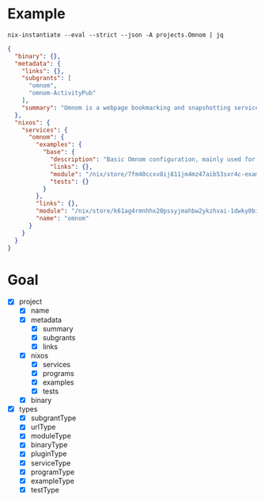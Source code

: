 # Example

```$ as json
nix-instantiate --eval --strict --json -A projects.Omnom | jq
```

```json
{
  "binary": {},
  "metadata": {
    "links": {},
    "subgrants": [
      "omnom",
      "omnom-ActivityPub"
    ],
    "summary": "Omnom is a webpage bookmarking and snapshotting service."
  },
  "nixos": {
    "services": {
      "omnom": {
        "examples": {
          "base": {
            "description": "Basic Omnom configuration, mainly used for testing purposes",
            "links": {},
            "module": "/nix/store/7fm40ccxv8ij811jm4mz47aib53sxr4c-example.nix",
            "tests": {}
          }
        },
        "links": {},
        "module": "/nix/store/k61ag4rmnhhx20pssyjmahbw2ykzhvai-1dwky0bis4bkl3qngsc6pmq902swa9b6-source/nixos/modules/services/misc/omnom.nix",
        "name": "omnom"
      }
    }
  }
}
```

# Goal

- [x] project
  - [x] name
  - [x] metadata
    - [x] summary
    - [x] subgrants
    - [x] links
  - [x] nixos
    - [x] services
    - [x] programs
    - [x] examples
    - [x] tests
  - [x] binary
- [x] types
  - [x] subgrantType
  - [x] urlType
  - [x] moduleType
  - [x] binaryType
  - [x] pluginType
  - [x] serviceType
  - [x] programType
  - [x] exampleType
  - [x] testType
